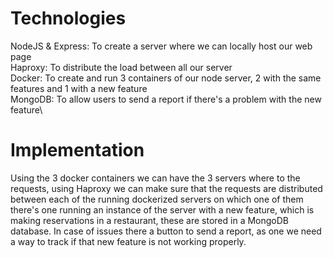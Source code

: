 # Technologies

NodeJS & Express: To create a server where we can locally host our web page\
Haproxy: To distribute the load between all our server\
Docker: To create and run 3 containers of our node server, 2 with the same features and 1 with a new feature\
MongoDB: To allow users to send a report if there's a problem with the new feature\

# Implementation

Using the 3 docker containers we can have the 3 servers where to the requests, using Haproxy we can make sure that the requests are distributed between each of the running dockerized servers on which one of them there's one running an instance of the server with a new feature, which is making reservations in a restaurant, these are stored in a MongoDB database. In case of issues there a button to send a report, as one we need a way to track if that new feature is not working properly.
